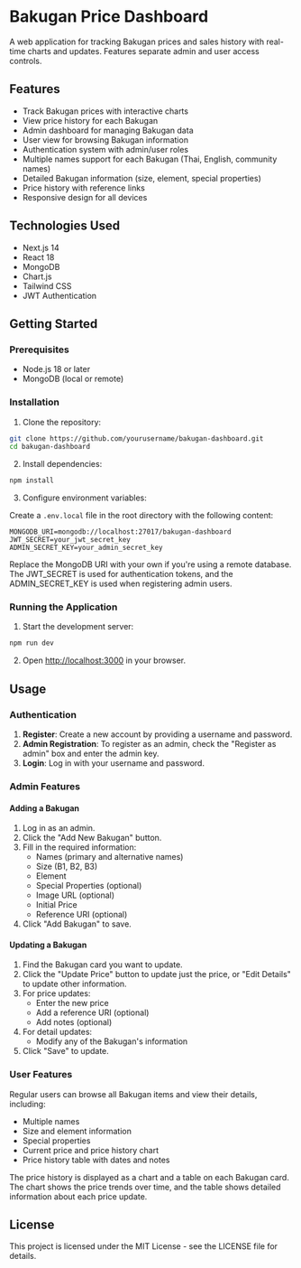 # Bakugan Price Dashboard

A web application for tracking Bakugan prices and sales history with real-time charts and updates. Features separate admin and user access controls.

## Features

- Track Bakugan prices with interactive charts
- View price history for each Bakugan
- Admin dashboard for managing Bakugan data
- User view for browsing Bakugan information
- Authentication system with admin/user roles
- Multiple names support for each Bakugan (Thai, English, community names)
- Detailed Bakugan information (size, element, special properties)
- Price history with reference links
- Responsive design for all devices

## Technologies Used

- Next.js 14
- React 18
- MongoDB
- Chart.js
- Tailwind CSS
- JWT Authentication

## Getting Started

### Prerequisites

- Node.js 18 or later
- MongoDB (local or remote)

### Installation

1. Clone the repository:

```bash
git clone https://github.com/yourusername/bakugan-dashboard.git
cd bakugan-dashboard
```

2. Install dependencies:

```bash
npm install
```

3. Configure environment variables:

Create a `.env.local` file in the root directory with the following content:

```
MONGODB_URI=mongodb://localhost:27017/bakugan-dashboard
JWT_SECRET=your_jwt_secret_key
ADMIN_SECRET_KEY=your_admin_secret_key
```

Replace the MongoDB URI with your own if you're using a remote database. The JWT_SECRET is used for authentication tokens, and the ADMIN_SECRET_KEY is used when registering admin users.

### Running the Application

1. Start the development server:

```bash
npm run dev
```

2. Open [http://localhost:3000](http://localhost:3000) in your browser.

## Usage

### Authentication

1. **Register**: Create a new account by providing a username and password.
2. **Admin Registration**: To register as an admin, check the "Register as admin" box and enter the admin key.
3. **Login**: Log in with your username and password.

### Admin Features

#### Adding a Bakugan

1. Log in as an admin.
2. Click the "Add New Bakugan" button.
3. Fill in the required information:
   - Names (primary and alternative names)
   - Size (B1, B2, B3)
   - Element
   - Special Properties (optional)
   - Image URL (optional)
   - Initial Price
   - Reference URI (optional)
4. Click "Add Bakugan" to save.

#### Updating a Bakugan

1. Find the Bakugan card you want to update.
2. Click the "Update Price" button to update just the price, or "Edit Details" to update other information.
3. For price updates:
   - Enter the new price
   - Add a reference URI (optional)
   - Add notes (optional)
4. For detail updates:
   - Modify any of the Bakugan's information
5. Click "Save" to update.

### User Features

Regular users can browse all Bakugan items and view their details, including:
- Multiple names
- Size and element information
- Special properties
- Current price and price history chart
- Price history table with dates and notes

The price history is displayed as a chart and a table on each Bakugan card. The chart shows the price trends over time, and the table shows detailed information about each price update.

## License

This project is licensed under the MIT License - see the LICENSE file for details.
